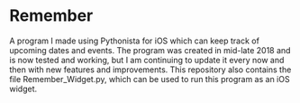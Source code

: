 # Remember
A program I made using Pythonista for iOS which can keep track of upcoming dates and events. The program was created in mid-late 2018 and is now tested and working, but I am continuing to update it every now and then with new features and improvements. This repository also contains the file Remember_Widget.py, which can be used to run this program as an iOS widget. 
